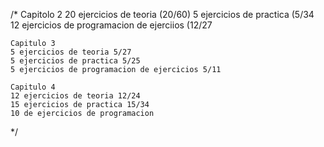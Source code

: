 /*
	Capitolo 2
	20 ejercicios de teoria (20/60)
	5 ejercicios de practica (5/34
	12 ejercicios de programacion de ejerciios (12/27
	
	Capitulo 3
	5 ejercicios de teoria 5/27
	5 ejercicios de practica 5/25
	5 ejercicios de programacion de ejercicios 5/11

	Capitulo 4
	12 ejercicios de teoria 12/24
	15 ejercicios de practica 15/34
	10 de ejercicios de programacion

*/